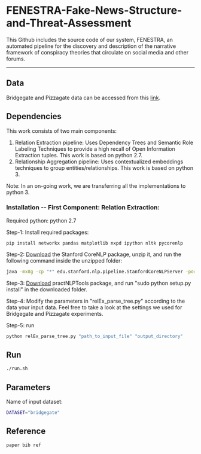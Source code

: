 # FENESTRA-Fake-News-Structure-and-Threat-Assessment
This Github includes the source code of our system, FENESTRA, an automated pipeline for the discovery and description of the narrative framework of conspiracy theories that circulate on social media and other forums.

---

## Data
Bridgegate and Pizzagate data can be accessed from this [link](https://oneshare.cdlib.org/stash/dataset/doi:10.5068/D1V665).


## Dependencies
This work consists of two main components:
 1. Relation Extraction pipeline: Uses Dependency Trees and Semantic Role Labeling Techniques to provide a high recall of Open Information Extraction tuples. This work is based on python 2.7.
 2. Relationship Aggregation pipeline: Uses contextualized embeddings techniques to group entities/relationships. This work is based on python 3.
 
Note: In an on-going work, we are transferring all the implementations to python 3.
 
### Installation -- First Component: Relation Extraction:
 
Required python: python 2.7

Step-1: Install required packages:
```
pip install networkx pandas matplotlib nxpd ipython nltk pycorenlp
```

Step-2: [Download](http://nlp.stanford.edu/software/stanford-corenlp-full-2018-10-05.zip) the Stanford CoreNLP package, unzip it, and run the following command inside the unzipped folder:

```bash
java -mx8g -cp "*" edu.stanford.nlp.pipeline.StanfordCoreNLPServer -port 9000
```

Step-3: [Download](https://github.com/biplab-iitb/practNLPTools/archive/master.zip) practNLPTools package, and run "sudo python setup.py install" in the downloaded folder.

Step-4: Modify the parameters in "relEx_parse_tree.py" according to the data your input data.
Feel free to take a look at the settings we used for Bridgegate and Pizzagate experiments.

Step-5: run

```bash
python relEx_parse_tree.py "path_to_input_file" "output_directory"
```


## Run

```bash
./run.sh
```

## Parameters
Name of input dataset:

```bash
DATASET="bridgegate"
```

## Reference
```bash
paper bib ref
```